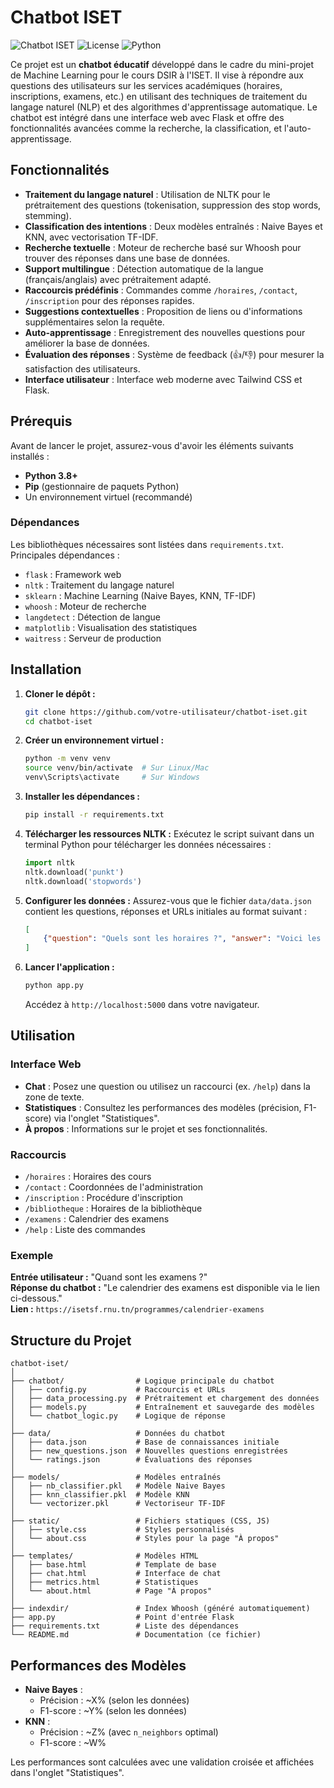 # Chatbot ISET

![Chatbot ISET](https://img.shields.io/badge/Version-1.0-blue.svg) ![License](https://img.shields.io/badge/License-MIT-green.svg) ![Python](https://img.shields.io/badge/Python-3.8%2B-yellow.svg)

Ce projet est un **chatbot éducatif** développé dans le cadre du mini-projet de Machine Learning pour le cours DSIR à l'ISET. Il vise à répondre aux questions des utilisateurs sur les services académiques (horaires, inscriptions, examens, etc.) en utilisant des techniques de traitement du langage naturel (NLP) et des algorithmes d'apprentissage automatique. Le chatbot est intégré dans une interface web avec Flask et offre des fonctionnalités avancées comme la recherche, la classification, et l'auto-apprentissage.

## Fonctionnalités

- **Traitement du langage naturel** : Utilisation de NLTK pour le prétraitement des questions (tokenisation, suppression des stop words, stemming).
- **Classification des intentions** : Deux modèles entraînés : Naive Bayes et KNN, avec vectorisation TF-IDF.
- **Recherche textuelle** : Moteur de recherche basé sur Whoosh pour trouver des réponses dans une base de données.
- **Support multilingue** : Détection automatique de la langue (français/anglais) avec prétraitement adapté.
- **Raccourcis prédéfinis** : Commandes comme `/horaires`, `/contact`, `/inscription` pour des réponses rapides.
- **Suggestions contextuelles** : Proposition de liens ou d'informations supplémentaires selon la requête.
- **Auto-apprentissage** : Enregistrement des nouvelles questions pour améliorer la base de données.
- **Évaluation des réponses** : Système de feedback (👍/👎) pour mesurer la satisfaction des utilisateurs.
- **Interface utilisateur** : Interface web moderne avec Tailwind CSS et Flask.

## Prérequis

Avant de lancer le projet, assurez-vous d'avoir les éléments suivants installés :
- **Python 3.8+**
- **Pip** (gestionnaire de paquets Python)
- Un environnement virtuel (recommandé)

### Dépendances
Les bibliothèques nécessaires sont listées dans `requirements.txt`. Principales dépendances :
- `flask` : Framework web
- `nltk` : Traitement du langage naturel
- `sklearn` : Machine Learning (Naive Bayes, KNN, TF-IDF)
- `whoosh` : Moteur de recherche
- `langdetect` : Détection de langue
- `matplotlib` : Visualisation des statistiques
- `waitress` : Serveur de production

## Installation

1. **Cloner le dépôt :**
   ```bash
   git clone https://github.com/votre-utilisateur/chatbot-iset.git
   cd chatbot-iset
   ```

2. **Créer un environnement virtuel :**
   ```bash
   python -m venv venv
   source venv/bin/activate  # Sur Linux/Mac
   venv\Scripts\activate     # Sur Windows
   ```

3. **Installer les dépendances :**
   ```bash
   pip install -r requirements.txt
   ```

4. **Télécharger les ressources NLTK :**
   Exécutez le script suivant dans un terminal Python pour télécharger les données nécessaires :
   ```python
   import nltk
   nltk.download('punkt')
   nltk.download('stopwords')
   ```

5. **Configurer les données :**
   Assurez-vous que le fichier `data/data.json` contient les questions, réponses et URLs initiales au format suivant :
   ```json
   [
       {"question": "Quels sont les horaires ?", "answer": "Voici les horaires...", "url": "/programmes/horaires", "category": "horaires", "question_variations": ["Heures des cours ?", "Horaires svp"]}
   ]
   ```

6. **Lancer l'application :**
   ```bash
   python app.py
   ```
   Accédez à `http://localhost:5000` dans votre navigateur.

## Utilisation

### Interface Web
- **Chat** : Posez une question ou utilisez un raccourci (ex. `/help`) dans la zone de texte.
- **Statistiques** : Consultez les performances des modèles (précision, F1-score) via l'onglet "Statistiques".
- **À propos** : Informations sur le projet et ses fonctionnalités.

### Raccourcis
- `/horaires` : Horaires des cours
- `/contact` : Coordonnées de l'administration
- `/inscription` : Procédure d'inscription
- `/bibliotheque` : Horaires de la bibliothèque
- `/examens` : Calendrier des examens
- `/help` : Liste des commandes

### Exemple
**Entrée utilisateur :** "Quand sont les examens ?"  
**Réponse du chatbot :** "Le calendrier des examens est disponible via le lien ci-dessous."  
**Lien :** `https://isetsf.rnu.tn/programmes/calendrier-examens`

## Structure du Projet

```
chatbot-iset/
│
├── chatbot/                # Logique principale du chatbot
│   ├── config.py           # Raccourcis et URLs
│   ├── data_processing.py  # Prétraitement et chargement des données
│   ├── models.py           # Entraînement et sauvegarde des modèles
│   └── chatbot_logic.py    # Logique de réponse
│
├── data/                   # Données du chatbot
│   ├── data.json           # Base de connaissances initiale
│   ├── new_questions.json  # Nouvelles questions enregistrées
│   └── ratings.json        # Évaluations des réponses
│
├── models/                 # Modèles entraînés
│   ├── nb_classifier.pkl   # Modèle Naive Bayes
│   ├── knn_classifier.pkl  # Modèle KNN
│   └── vectorizer.pkl      # Vectoriseur TF-IDF
│
├── static/                 # Fichiers statiques (CSS, JS)
│   ├── style.css           # Styles personnalisés
│   └── about.css           # Styles pour la page "À propos"
│
├── templates/              # Modèles HTML
│   ├── base.html           # Template de base
│   ├── chat.html           # Interface de chat
│   ├── metrics.html        # Statistiques
│   └── about.html          # Page "À propos"
│
├── indexdir/               # Index Whoosh (généré automatiquement)
├── app.py                  # Point d'entrée Flask
├── requirements.txt        # Liste des dépendances
└── README.md               # Documentation (ce fichier)
```

## Performances des Modèles

- **Naive Bayes** :
  - Précision : ~X% (selon les données)
  - F1-score : ~Y% (selon les données)
- **KNN** :
  - Précision : ~Z% (avec `n_neighbors` optimal)
  - F1-score : ~W%

Les performances sont calculées avec une validation croisée et affichées dans l'onglet "Statistiques".
